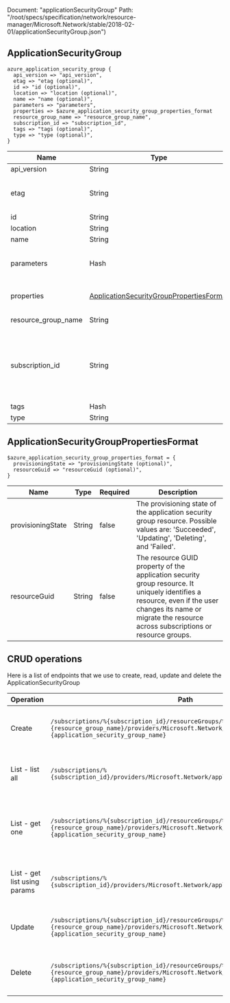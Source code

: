 Document: "applicationSecurityGroup"
Path: "/root/specs/specification/network/resource-manager/Microsoft.Network/stable/2018-02-01/applicationSecurityGroup.json")

## ApplicationSecurityGroup

```puppet
azure_application_security_group {
  api_version => "api_version",
  etag => "etag (optional)",
  id => "id (optional)",
  location => "location (optional)",
  name => "name (optional)",
  parameters => "parameters",
  properties => $azure_application_security_group_properties_format
  resource_group_name => "resource_group_name",
  subscription_id => "subscription_id",
  tags => "tags (optional)",
  type => "type (optional)",
}
```

| Name        | Type           | Required       | Description       |
| ------------- | ------------- | ------------- | ------------- |
|api_version | String | true | Client API version. |
|etag | String | false | A unique read-only string that changes whenever the resource is updated. |
|id | String | false | Resource ID. |
|location | String | false | Resource location. |
|name | String | false | Resource name. |
|parameters | Hash | true | Parameters supplied to the create or update ApplicationSecurityGroup operation. |
|properties | [ApplicationSecurityGroupPropertiesFormat](#applicationsecuritygrouppropertiesformat) | false | Properties of the application security group. |
|resource_group_name | String | true | The name of the resource group. |
|subscription_id | String | true | The subscription credentials which uniquely identify the Microsoft Azure subscription. The subscription ID forms part of the URI for every service call. |
|tags | Hash | false | Resource tags. |
|type | String | false | Resource type. |
        
## ApplicationSecurityGroupPropertiesFormat

```puppet
$azure_application_security_group_properties_format = {
  provisioningState => "provisioningState (optional)",
  resourceGuid => "resourceGuid (optional)",
}
```

| Name        | Type           | Required       | Description       |
| ------------- | ------------- | ------------- | ------------- |
|provisioningState | String | false | The provisioning state of the application security group resource. Possible values are: 'Succeeded', 'Updating', 'Deleting', and 'Failed'. |
|resourceGuid | String | false | The resource GUID property of the application security group resource. It uniquely identifies a resource, even if the user changes its name or migrate the resource across subscriptions or resource groups. |



## CRUD operations

Here is a list of endpoints that we use to create, read, update and delete the ApplicationSecurityGroup

| Operation | Path | Verb | Description | OperationID |
| ------------- | ------------- | ------------- | ------------- | ------------- |
|Create|`/subscriptions/%{subscription_id}/resourceGroups/%{resource_group_name}/providers/Microsoft.Network/applicationSecurityGroups/%{application_security_group_name}`|Put|Creates or updates an application security group.|ApplicationSecurityGroups_CreateOrUpdate|
|List - list all|`/subscriptions/%{subscription_id}/providers/Microsoft.Network/applicationSecurityGroups`|Get|Gets all application security groups in a subscription.|ApplicationSecurityGroups_ListAll|
|List - get one|`/subscriptions/%{subscription_id}/resourceGroups/%{resource_group_name}/providers/Microsoft.Network/applicationSecurityGroups/%{application_security_group_name}`|Get|Gets information about the specified application security group.|ApplicationSecurityGroups_Get|
|List - get list using params|`/subscriptions/%{subscription_id}/providers/Microsoft.Network/applicationSecurityGroups`|Get|Gets all application security groups in a subscription.|ApplicationSecurityGroups_ListAll|
|Update|`/subscriptions/%{subscription_id}/resourceGroups/%{resource_group_name}/providers/Microsoft.Network/applicationSecurityGroups/%{application_security_group_name}`|Put|Creates or updates an application security group.|ApplicationSecurityGroups_CreateOrUpdate|
|Delete|`/subscriptions/%{subscription_id}/resourceGroups/%{resource_group_name}/providers/Microsoft.Network/applicationSecurityGroups/%{application_security_group_name}`|Delete|Deletes the specified application security group.|ApplicationSecurityGroups_Delete|
